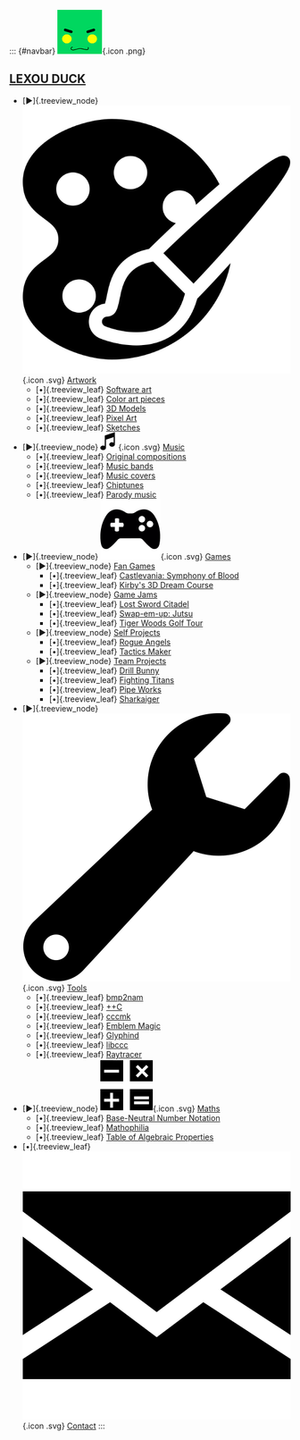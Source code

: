 ::: {#navbar}
![](/pages/icon.png){.icon .png}

## [LEXOU DUCK](/pages/index.html)

-   [▶]{.treeview_node} ![](/pages/art/icon.svg){.icon .svg}
    [Artwork](/pages/art/index.html)
    -   [•]{.treeview_leaf} [Software art](/pages/art/algorithm/index.html)
    -   [•]{.treeview_leaf} [Color art pieces](/pages/art/colorart/index.html)
    -   [•]{.treeview_leaf} [3D Models](/pages/art/models/index.html)
    -   [•]{.treeview_leaf} [Pixel Art](/pages/art/pixelart/index.html)
    -   [•]{.treeview_leaf} [Sketches](/pages/art/sketches/index.html)
-   [▶]{.treeview_node} ![](/pages/music/icon.svg){.icon .svg}
    [Music](/pages/music/index.html)
    -   [•]{.treeview_leaf} [Original compositions](/pages/music/originals/index.html)
    -   [•]{.treeview_leaf} [Music bands](/pages/music/bands/index.html)
    -   [•]{.treeview_leaf} [Music covers](/pages/music/covers/index.html)
    -   [•]{.treeview_leaf} [Chiptunes](/pages/music/chiptunes/index.html)
    -   [•]{.treeview_leaf} [Parody music](/pages/music/parodies/index.html)
-   [▶]{.treeview_node} ![](/pages/games/icon.svg){.icon .svg}
    [Games](/pages/games/index.html)
    -   [▶]{.treeview_node} [Fan Games](/pages/games/fangames/index.html)
        -   [•]{.treeview_leaf} [Castlevania: Symphony of Blood](/pages/games/fangames/castlevania/index.html)
        -   [•]{.treeview_leaf} [Kirby's 3D Dream Course](/pages/games/fangames/kirby_golf/index.html)
    -   [▶]{.treeview_node} [Game Jams](/pages/games/gamejams/index.html)
        -   [•]{.treeview_leaf} [Lost Sword Citadel](/pages/games/gamejams/lost_sword_citadel/index.html)
        -   [•]{.treeview_leaf} [Swap-em-up: Jutsu](/pages/games/gamejams/swap_jutsu/index.html)
        -   [•]{.treeview_leaf} [Tiger Woods Golf Tour](/pages/games/gamejams/tiger_woods_golf_rush/index.html)
    -   [▶]{.treeview_node} [Self Projects](/pages/games/selfprojects/index.html)
        -   [•]{.treeview_leaf} [Rogue Angels](/pages/games/selfprojects/rogue_angels/index.html)
        -   [•]{.treeview_leaf} [Tactics Maker](/pages/games/selfprojects/tactics_maker/index.html)
    -   [▶]{.treeview_node} [Team Projects](/pages/games/teamprojects/index.html)
        -   [•]{.treeview_leaf} [Drill Bunny](/pages/games/teamprojects/drill_bunny/index.html)
        -   [•]{.treeview_leaf} [Fighting Titans](/pages/games/teamprojects/fighting_titans/index.html)
        -   [•]{.treeview_leaf} [Pipe Works](/pages/games/teamprojects/pipe_works/index.html)
        -   [•]{.treeview_leaf} [Sharkaiger](/pages/games/teamprojects/sharkaiger/index.html)
-   [▶]{.treeview_node} ![](/pages/tools/icon.svg){.icon .svg}
    [Tools](/pages/tools/index.html)
    -   [•]{.treeview_leaf} [bmp2nam](/pages/tools/bmp2nam/index.html)
    -   [•]{.treeview_leaf} [++C](/pages/tools/ccc/index.html)
    -   [•]{.treeview_leaf} [cccmk](/pages/tools/cccmk/index.html)
    -   [•]{.treeview_leaf} [Emblem Magic](/pages/tools/emblem_magic/index.html)
    -   [•]{.treeview_leaf} [Glyphind](/pages/tools/glyphind/index.html)
    -   [•]{.treeview_leaf} [libccc](/pages/tools/libccc/index.html)
    -   [•]{.treeview_leaf} [Raytracer](/pages/tools/raytracer/index.html)
-   [▶]{.treeview_node} ![](/pages/maths/icon.svg){.icon .svg}
    [Maths](/pages/maths/index.html)
    -   [•]{.treeview_leaf} [Base-Neutral Number Notation](/pages/maths/bnnn/index.html)
    -   [•]{.treeview_leaf} [Mathophilia](/pages/maths/mathophilia/index.html)
    -   [•]{.treeview_leaf} [Table of Algebraic Properties](/pages/maths/property_table/index.html)
-   [•]{.treeview_leaf} ![](/pages/contact/icon.svg){.icon .svg}
    [Contact](/pages/contact/index.html)
:::
